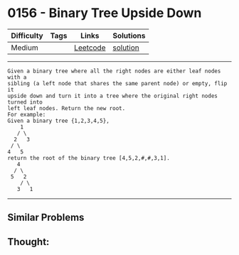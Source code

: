 # 0156 - Binary Tree Upside Down

Difficulty  | Tags | Links | Solutions
----------- | ---- | ----- | -----
Medium |  | [Leetcode](https://leetcode.com/problems/binary-tree-upside-down) | [solution](https://leetcode.com/problems/binary-tree-upside-down/solution/)


-----------

```
Given a binary tree where all the right nodes are either leaf nodes with a
sibling (a left node that shares the same parent node) or empty, flip it
upside down and turn it into a tree where the original right nodes turned into
left leaf nodes. Return the new root.
For example:
Given a binary tree {1,2,3,4,5},
    1
   / \
  2   3
 / \
4   5
return the root of the binary tree [4,5,2,#,#,3,1].
   4
  / \
 5   2
    / \
   3   1
```

-----------


## Similar Problems




## Thought:
